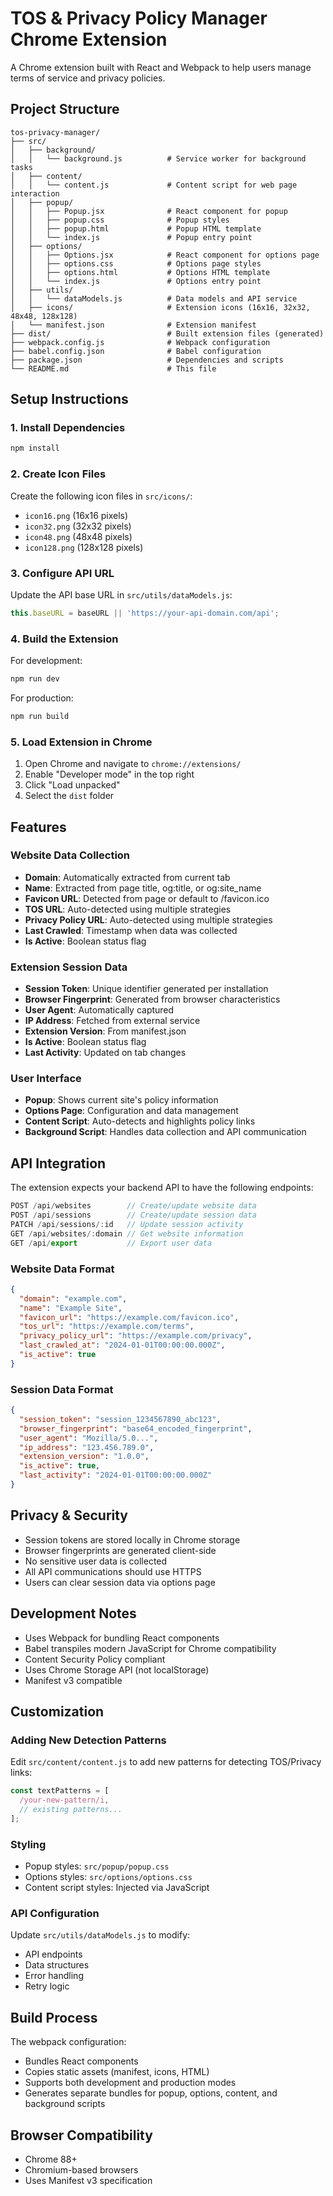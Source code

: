 # TOS & Privacy Policy Manager Chrome Extension

A Chrome extension built with React and Webpack to help users manage terms of service and privacy policies.

## Project Structure

```
tos-privacy-manager/
├── src/
│   ├── background/
│   │   └── background.js          # Service worker for background tasks
│   ├── content/
│   │   └── content.js             # Content script for web page interaction
│   ├── popup/
│   │   ├── Popup.jsx              # React component for popup
│   │   ├── popup.css              # Popup styles
│   │   ├── popup.html             # Popup HTML template
│   │   └── index.js               # Popup entry point
│   ├── options/
│   │   ├── Options.jsx            # React component for options page
│   │   ├── options.css            # Options page styles
│   │   ├── options.html           # Options HTML template
│   │   └── index.js               # Options entry point
│   ├── utils/
│   │   └── dataModels.js          # Data models and API service
│   ├── icons/                     # Extension icons (16x16, 32x32, 48x48, 128x128)
│   └── manifest.json              # Extension manifest
├── dist/                          # Built extension files (generated)
├── webpack.config.js              # Webpack configuration
├── babel.config.json              # Babel configuration
├── package.json                   # Dependencies and scripts
└── README.md                      # This file
```

## Setup Instructions

### 1. Install Dependencies

```bash
npm install
```

### 2. Create Icon Files

Create the following icon files in `src/icons/`:
- `icon16.png` (16x16 pixels)
- `icon32.png` (32x32 pixels)
- `icon48.png` (48x48 pixels)
- `icon128.png` (128x128 pixels)

### 3. Configure API URL

Update the API base URL in `src/utils/dataModels.js`:

```javascript
this.baseURL = baseURL || 'https://your-api-domain.com/api';
```

### 4. Build the Extension

For development:
```bash
npm run dev
```

For production:
```bash
npm run build
```

### 5. Load Extension in Chrome

1. Open Chrome and navigate to `chrome://extensions/`
2. Enable "Developer mode" in the top right
3. Click "Load unpacked"
4. Select the `dist` folder

## Features

### Website Data Collection
- **Domain**: Automatically extracted from current tab
- **Name**: Extracted from page title, og:title, or og:site_name
- **Favicon URL**: Detected from page or default to /favicon.ico
- **TOS URL**: Auto-detected using multiple strategies
- **Privacy Policy URL**: Auto-detected using multiple strategies
- **Last Crawled**: Timestamp when data was collected
- **Is Active**: Boolean status flag

### Extension Session Data
- **Session Token**: Unique identifier generated per installation
- **Browser Fingerprint**: Generated from browser characteristics
- **User Agent**: Automatically captured
- **IP Address**: Fetched from external service
- **Extension Version**: From manifest.json
- **Is Active**: Boolean status flag
- **Last Activity**: Updated on tab changes

### User Interface
- **Popup**: Shows current site's policy information
- **Options Page**: Configuration and data management
- **Content Script**: Auto-detects and highlights policy links
- **Background Script**: Handles data collection and API communication

## API Integration

The extension expects your backend API to have the following endpoints:

```javascript
POST /api/websites        // Create/update website data
POST /api/sessions        // Create/update session data
PATCH /api/sessions/:id   // Update session activity
GET /api/websites/:domain // Get website information
GET /api/export           // Export user data
```

### Website Data Format
```json
{
  "domain": "example.com",
  "name": "Example Site",
  "favicon_url": "https://example.com/favicon.ico",
  "tos_url": "https://example.com/terms",
  "privacy_policy_url": "https://example.com/privacy",
  "last_crawled_at": "2024-01-01T00:00:00.000Z",
  "is_active": true
}
```

### Session Data Format
```json
{
  "session_token": "session_1234567890_abc123",
  "browser_fingerprint": "base64_encoded_fingerprint",
  "user_agent": "Mozilla/5.0...",
  "ip_address": "123.456.789.0",
  "extension_version": "1.0.0",
  "is_active": true,
  "last_activity": "2024-01-01T00:00:00.000Z"
}
```

## Privacy & Security

- Session tokens are stored locally in Chrome storage
- Browser fingerprints are generated client-side
- No sensitive user data is collected
- All API communications should use HTTPS
- Users can clear session data via options page

## Development Notes

- Uses Webpack for bundling React components
- Babel transpiles modern JavaScript for Chrome compatibility
- Content Security Policy compliant
- Uses Chrome Storage API (not localStorage)
- Manifest v3 compatible

## Customization

### Adding New Detection Patterns

Edit `src/content/content.js` to add new patterns for detecting TOS/Privacy links:

```javascript
const textPatterns = [
  /your-new-pattern/i,
  // existing patterns...
];
```

### Styling

- Popup styles: `src/popup/popup.css`
- Options styles: `src/options/options.css`
- Content script styles: Injected via JavaScript

### API Configuration

Update `src/utils/dataModels.js` to modify:
- API endpoints
- Data structures
- Error handling
- Retry logic

## Build Process

The webpack configuration:
- Bundles React components
- Copies static assets (manifest, icons, HTML)
- Supports both development and production modes
- Generates separate bundles for popup, options, content, and background scripts

## Browser Compatibility

- Chrome 88+
- Chromium-based browsers
- Uses Manifest v3 specification